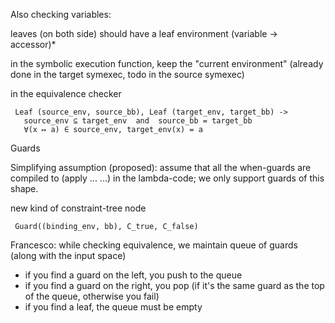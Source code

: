 Also checking variables:

  leaves (on both side) should have a leaf environment
    (variable -> accessor)*

  in the symbolic execution function, keep the "current environment"
    (already done in the target symexec, todo in the source symexec)

  in the equivalence checker

     Leaf (source_env, source_bb), Leaf (target_env, target_bb) ->
       source_env ⊆ target_env  and  source_bb = target_bb
       ∀(x ↦ a) ∈ source_env, target_env(x) = a


Guards

  Simplifying assumption (proposed): assume that all the when-guards
    are compiled to (apply ... ...) in the lambda-code; we only support
    guards of this shape.

  new kind of constraint-tree node

     Guard((binding_env, bb), C_true, C_false)

  Francesco: while checking equivalence, we maintain queue of guards (along with the input space)
  - if you find a guard on the left, you push to the queue
  - if you find a guard on the right, you pop (if it's the same guard as the top of the queue, otherwise you fail)
  - if you find a leaf, the queue must be empty

